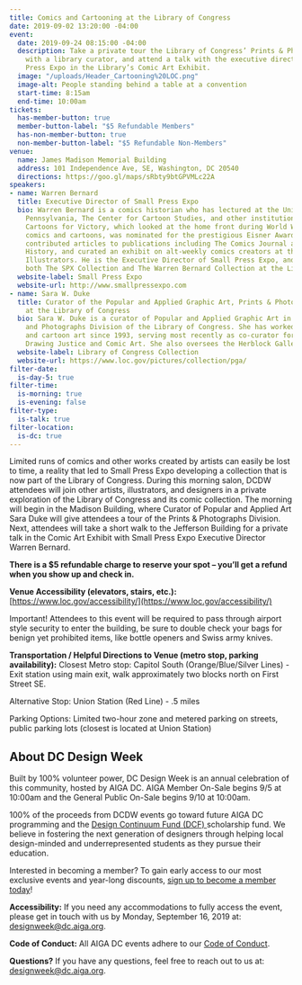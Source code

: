 ```yaml
---
title: Comics and Cartooning at the Library of Congress
date: 2019-09-02 13:20:00 -04:00
event:
  date: 2019-09-24 08:15:00 -04:00
  description: Take a private tour the Library of Congress’ Prints & Photographs Division
    with a library curator, and attend a talk with the executive director of Small
    Press Expo in the Library’s Comic Art Exhibit.
  image: "/uploads/Header_Cartooning%20LOC.png"
  image-alt: People standing behind a table at a convention
  start-time: 8:15am
  end-time: 10:00am
tickets:
  has-member-button: true
  member-button-label: "$5 Refundable Members"
  has-non-member-button: true
  non-member-button-label: "$5 Refundable Non-Members"
venue:
  name: James Madison Memorial Building
  address: 101 Independence Ave, SE, Washington, DC 20540
  directions: https://goo.gl/maps/sRbty9btGPVMLc22A
speakers:
- name: Warren Bernard
  title: Executive Director of Small Press Expo
  bio: Warren Bernard is a comics historian who has lectured at the University of
    Pennsylvania, The Center for Cartoon Studies, and other institutions. His book
    Cartoons for Victory, which looked at the home front during World War Two through
    comics and cartoons, was nominated for the prestigious Eisner Award. Warren has
    contributed articles to publications including The Comics Journal and Military
    History, and curated an exhibit on alt-weekly comics creators at the Society of
    Illustrators. He is the Executive Director of Small Press Expo, and established
    both The SPX Collection and The Warren Bernard Collection at the Library of Congress.
  website-label: Small Press Expo
  website-url: http://www.smallpressexpo.com
- name: Sara W. Duke
  title: Curator of the Popular and Applied Graphic Art, Prints & Photographs Division
    at the Library of Congress
  bio: Sara W. Duke is a curator of Popular and Applied Graphic Art in the Prints
    and Photographs Division of the Library of Congress. She has worked with caricature
    and cartoon art since 1993, serving most recently as co-curator for the exhibitions
    Drawing Justice and Comic Art. She also oversees the Herblock Gallery.
  website-label: Library of Congress Collection
  website-url: https://www.loc.gov/pictures/collection/pga/
filter-date:
  is-day-5: true
filter-time:
  is-morning: true
  is-evening: false
filter-type:
  is-talk: true
filter-location:
  is-dc: true
---
```


Limited runs of comics and other works created by artists can easily be lost to time, a reality that led to Small Press Expo developing a collection that is now part of the Library of Congress. During this morning salon, DCDW attendees will join other artists, illustrators, and designers in a private exploration of the Library of Congress and its comic collection. The morning will begin in the Madison Building, where Curator of Popular and Applied Art Sara Duke will give attendees a tour of the Prints & Photographs Division. Next, attendees will take a short walk to the Jefferson Building for a private talk in the Comic Art Exhibit with Small Press Expo Executive Director Warren Bernard.


**There is a $5 refundable charge to reserve your spot – you’ll get a refund when you show up and check in.**

**Venue Accessibility (elevators, stairs, etc.):**
[https://www.loc.gov/accessibility/](https://www.loc.gov/accessibility/)

Important! Attendees to this event  will be required to pass through airport style security to enter the building, be sure to double check your bags for benign yet prohibited items, like bottle openers and Swiss army knives.

**Transportation / Helpful Directions to Venue (metro stop, parking availability):**
Closest Metro stop: Capitol South (Orange/Blue/Silver Lines) - Exit station using main exit, walk approximately two blocks north on First Street SE.

Alternative Stop: Union Station (Red Line) - .5 miles

Parking Options: Limited two-hour zone and metered parking on streets, public parking lots (closest is located at Union Station)

## About DC Design Week
Built by 100% volunteer power, DC Design Week is an annual celebration of this community, hosted by AIGA DC. AIGA Member On-Sale begins 9/5 at 10:00am and the General Public On-Sale begins 9/10 at 10:00am.

100% of the proceeds from DCDW events go toward future AIGA DC programming and the [Design Continuum Fund (DCF) ](https://www.givecontinuum.org/) scholarship fund. We believe in fostering the next generation of designers through helping local design-minded and underrepresented students as they pursue their education.

Interested in becoming a member? To gain early access to our most exclusive events and year-long discounts, [sign up to become a member today](https://my.aiga.org/)! 

**Accessibility:**
If you need any accommodations to fully access the event, please get in touch with us by Monday, September 16, 2019 at: designweek@dc.aiga.org.

**Code of Conduct:**
All AIGA DC events adhere to our [Code of Conduct](https://dc.aiga.org/events/code-of-conduct/).

**Questions?**
If you have any questions, feel free to reach out to us at: designweek@dc.aiga.org.
